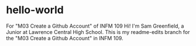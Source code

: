 # hello-world
For "M03 Create a Github Account" of INFM 109
Hi! I'm Sam Greenfield, a Junior at Lawrence Central High School. This is my readme-edits branch for the "M03 Create a Github Account" in INFM 109.
